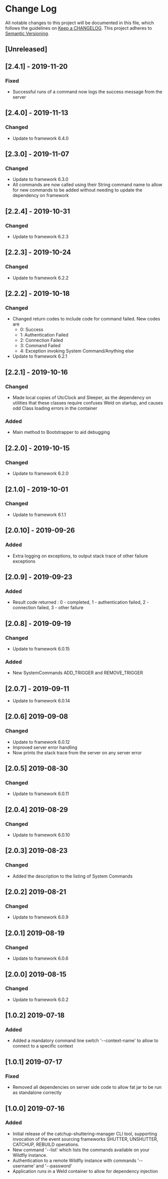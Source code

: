 # Change Log
All notable changes to this project will be documented in this file, which follows the guidelines
on [Keep a CHANGELOG](http://keepachangelog.com/). This project adheres to
[Semantic Versioning](http://semver.org/).

## [Unreleased]

## [2.4.1] - 2019-11-20
### Fixed
- Successful runs of a command now logs the success message from the server

## [2.4.0] - 2019-11-13
### Changed
- Update to framework 6.4.0

## [2.3.0] - 2019-11-07
### Changed
- Update to framework 6.3.0
- All commands are now called using their String command name to allow for new commands to be
added without needing to update the dependency on framework

## [2.2.4] - 2019-10-31
### Changed
- Update to framework 6.2.3    

## [2.2.3] - 2019-10-24
### Changed
- Update to framework 6.2.2    

## [2.2.2] - 2019-10-18
### Changed
- Changed return codes to include code for command failed. New codes are
    - 0: Success
    - 1: Authentication Failed
    - 2: Connection Failed
    - 3: Command Failed
    - 4: Exception invoking System Command/Anything else
- Update to framework 6.2.1    

## [2.2.1] - 2019-10-16
### Changed
- Made local copies of UtcClock and Sleeper, as the dependency on utilities that
these classes require confuses Weld on startup, and causes odd Class loading errors
in the container 
### Added
- Main method to Bootstrapper to aid debugging

## [2.2.0] - 2019-10-15
### Changed
- Update to framework 6.2.0

## [2.1.0] - 2019-10-01
### Changed
- Update to framework 6.1.1

## [2.0.10] - 2019-09-26
### Added
- Extra logging on exceptions, to output stack trace of other failure exceptions

## [2.0.9] - 2019-09-23
### Added
- Result code returned : 0 - completed, 1 - authentication failed, 2 - connection failed, 3 - other failure

## [2.0.8] - 2019-09-19
### Changed
- Update to framework 6.0.15
### Added
- New SystemCommands ADD_TRIGGER and REMOVE_TRIGGER

## [2.0.7] - 2019-09-11
- Update to framework 6.0.14

## [2.0.6] 2019-09-08
### Changed
- Update to framework 6.0.12
- Improved server error handling
- Now prints the stack trace from the server on any server error

## [2.0.5] 2019-08-30
### Changed
- Update to framework 6.0.11

## [2.0.4] 2019-08-29
### Changed
- Update to framework 6.0.10

## [2.0.3] 2019-08-23
### Changed
- Added the description to the listing of System Commands

## [2.0.2] 2019-08-21
### Changed
- Update to framework 6.0.9

## [2.0.1] 2019-08-19
### Changed
- Update to framework 6.0.6

## [2.0.0] 2019-08-15
### Changed
- Update to framework 6.0.2

## [1.0.2] 2019-07-18
### Added
- Added a mandatory command line switch '--context-name' to allow to connect to a specific context

## [1.0.1] 2019-07-17
### Fixed
- Removed all dependencies on server side code to allow fat jar to be run 
as standalone correctly

## [1.0.0] 2019-07-16
### Added
- Initial release of the catchup-shuttering-manager CLI tool, supporting invocation of the event sourcing frameworks SHUTTER, UNSHUTTER, CATCHUP, REBUILD operations.
- New command '--list' which lists the commands available on your Wildfly instance.
- Authentication to a remote Wildfly instance with commands '--username' and '--password'
- Application runs in a Weld container to allow for dependency injection



